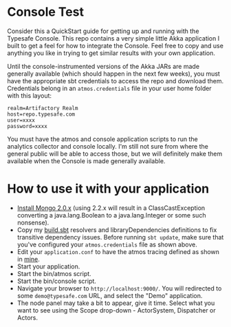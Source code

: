 # Console Test
Consider this a QuickStart guide for getting up and running with the Typesafe Console.  This repo contains a very simple little Akka application I built to get a feel for how to integrate the Console.  Feel free to copy and use anything you like in trying to get similar results with your own application.

Until the console-instrumented versions of the Akka JARs are made generally available (which should happen in the next few weeks), you must have the appropriate sbt credentials to access the repo and download them.  Credentials belong in an `atmos.credentials` file in your user home folder with this layout:

    realm=Artifactory Realm
    host=repo.typesafe.com
    user=xxxx
    password=xxxx

You must have the atmos and console application scripts to run the analytics collector and console locally.  I'm still not sure from where the general public will be able to access those, but we will definitely make them available when the Console is made generally available.

# How to use it with your application
* [Install Mongo 2.0.x](http://www.mongodb.org/downloads) (using 2.2.x will result in a ClassCastException converting a java.lang.Boolean to a java.lang.Integer or some such nonsense).
* Copy my [build.sbt](https://github.com/jamie-allen/console_demo/blob/master/build.sbt) resolvers and libraryDependencies definitions to fix transitive dependency issues.  Before running `sbt update`, make sure that you've configured your `atmos.credentials` file as shown above.
* Edit your `application.conf` to have the atmos tracing defined as shown in [mine](https://github.com/jamie-allen/console_demo/blob/master/src/main/resources/application.conf).
* Start your application.
* Start the bin/atmos script.
* Start the bin/console script.
* Navigate your browser to `http://localhost:9000/`.  You will redirected to some `demo@typesafe.com` URL, and select the "Demo" application.
* The node panel may take a bit to appear, give it time.  Select what you want to see using the Scope drop-down - ActorSystem, Dispatcher or Actors.